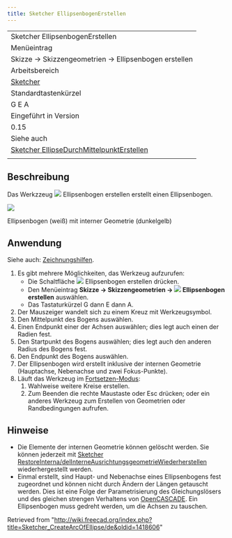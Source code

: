 ```yaml
---
title: Sketcher EllipsenbogenErstellen
---
```


|                                                                                                                     |
| ------------------------------------------------------------------------------------------------------------------- |
| Sketcher EllipsenbogenErstellen                                                                                     |
| Menüeintrag                                                                                                         |
| Skizze → Skizzengeometrien → Ellipsenbogen erstellen                                                                |
| Arbeitsbereich                                                                                                      |
| [Sketcher](/Sketcher_Workbench/de "Sketcher Workbench/de")                                                          |
| Standardtastenkürzel                                                                                                |
| G E A                                                                                                               |
| Eingeführt in Version                                                                                               |
| 0.15                                                                                                                |
| Siehe auch                                                                                                          |
| [Sketcher EllipseDurchMittelpunktErstellen](/Sketcher_CreateEllipseByCenter/de "Sketcher CreateEllipseByCenter/de") |
|                                                                                                                     |

## Beschreibung

Das Werkzzeug ![](/images/Sketcher_CreateArcOfEllipse.svg) Ellipsenbogen erstellen erstellt einen Ellipsenbogen.

![](/images/Sketcher_CreateArcOfEllipse_Example.png)

Ellipsenbogen (weiß) mit interner Geometrie (dunkelgelb)

## Anwendung

Siehe auch: [Zeichnungshilfen](/Sketcher_Workbench/de#Zeichnungshilfen "Sketcher Workbench/de").

1. Es gibt mehrere Möglichkeiten, das Werkzeug aufzurufen:
   - Die Schaltfläche ![](/images/Sketcher_CreateArcOfEllipse.svg) Ellipsenbogen erstellen drücken.
   - Den Menüeintrag **Skizze → Skizzengeometrien → ![](/images/Sketcher_CreateArcOfEllipse.svg) Ellipsenbogen erstellen** auswählen.
   - Das Tastaturkürzel G dann E dann A.
2. Der Mauszeiger wandelt sich zu einem Kreuz mit Werkzeugsymbol.
3. Den Mittelpunkt des Bogens auswählen.
4. Einen Endpunkt einer der Achsen auswählen; dies legt auch einen der Radien fest.
5. Den Startpunkt des Bogens auswählen; dies legt auch den anderen Radius des Bogens fest.
6. Den Endpunkt des Bogens auswählen.
7. Der Ellipsenbogen wird erstellt inklusive der internen Geometrie (Hauptachse, Nebenachse und zwei Fokus-Punkte).
8. Läuft das Werkzeug im [Fortsetzen-Modus](/Sketcher_Workbench/de#Fortsetzen-Modi "Sketcher Workbench/de"):
   1. Wahlweise weitere Kreise erstellen.
   2. Zum Beenden die rechte Maustaste oder Esc drücken; oder ein anderes Werkzeug zum Erstellen von Geometrien oder Randbedingungen aufrufen.

## Hinweise

- Die Elemente der internen Geometrie können gelöscht werden. Sie können jederzeit mit [Sketcher RestoreInterna/delInterneAusrichtungsgeometrieWiederherstellen](/Sketcher_RestoreInternalAlignmentGeometry "Sketcher RestoreInternalAlignmentGeometry") wiederhergestellt werden.
- Einmal erstellt, sind Haupt- und Nebenachse eines Ellipsenbogens fest zugeordnet und können nicht durch Ändern der Längen getauscht werden. Dies ist eine Folge der Parametrisierung des Gleichungslösers und des gleichen strengen Verhaltens von [OpenCASCADE](/OpenCASCADE/de "OpenCASCADE/de"). Ein Ellipsenbogen muss gedreht werden, um die Achsen zu tauschen.

Retrieved from "<http://wiki.freecad.org/index.php?title=Sketcher_CreateArcOfEllipse/de&oldid=1418606>"
